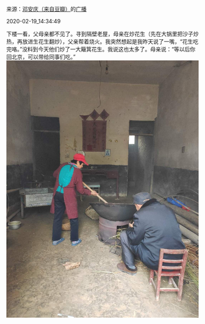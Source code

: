 来源：[邓安庆（来自豆瓣）](https://www.douban.com/people/renjiananhuo/)的[广播](https://www.douban.com/people/renjiananhuo/status/2820672892/)


2020-02-19_14:34:49


下楼一看，父母亲都不见了。寻到隔壁老屋，母亲在炒花生（先在大锅里把沙子炒热，再放进生花生翻炒），父亲帮着烧火。我突然想起是我昨天说了一嘴，“花生吃完咯。”没料到今天他们炒了一大簸箕花生。我说这也太多了。母亲说：“等以后你回北京，可以带给同事们吃。”
![](./pic/2020-02-19_14:34:49-邓安庆的广播1.jpg)  

